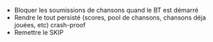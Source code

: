 - Bloquer les soumissions de chansons quand le BT est démarré
- Rendre le tout persisté (scores, pool de chansons, chansons déja jouées, etc) crash-proof
- Remettre le SKIP